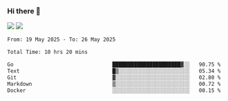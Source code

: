 ### Hi there 👋️

![](https://komarev.com/ghpvc/?username=Loner1024)
![](https://hit.yhype.me/github/profile?account_id=20189164)

<!--START_SECTION:waka-->

```txt
From: 19 May 2025 - To: 26 May 2025

Total Time: 10 hrs 20 mins

Go                                ██████████████████████▓░░   90.75 %
Text                              █▒░░░░░░░░░░░░░░░░░░░░░░░   05.34 %
Git                               ▓░░░░░░░░░░░░░░░░░░░░░░░░   02.80 %
Markdown                          ▒░░░░░░░░░░░░░░░░░░░░░░░░   00.72 %
Docker                            ░░░░░░░░░░░░░░░░░░░░░░░░░   00.15 %
```

<!--END_SECTION:waka-->



